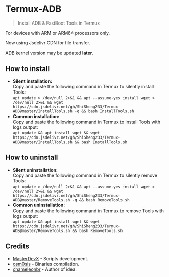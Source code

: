 # Termux-ADB

> Install ADB & FastBoot Tools in Termux

For devices with ARM or ARM64 processors only.

Now using Jsdelivr CDN for file transfer.

ADB kernel version may be updated **later**.

## How to install

- <b>Silent installation:</b></br>
Copy and paste the following command in Termux to silently install Tools:<br/>
```apt update > /dev/null 2>&1 && apt --assume-yes install wget > /dev/null 2>&1 && wget https://cdn.jsdelivr.net/gh/ShiSheng233/Termux-ADB@master/InstallTools.sh -q && bash InstallTools.sh```<br/>
- <b>Common installation:</b><br/>
Copy and paste the following command in Termux to install Tools with logs output:<br/>
```apt update && apt install wget && wget https://cdn.jsdelivr.net/gh/ShiSheng233/Termux-ADB@master/InstallTools.sh && bash InstallTools.sh```<br/>

## How to uninstall

- <b>Silent uninstallation:</b></br>
Copy and paste the following command in Termux to silently remove Tools:<br/>
```apt update > /dev/null 2>&1 && apt --assume-yes install wget > /dev/null 2>&1 && wget https://cdn.jsdelivr.net/gh/ShiSheng233/Termux-ADB@master/RemoveTools.sh -q && bash RemoveTools.sh```<br/>
- <b>Common uninstallation:</b><br/>
Copy and paste the following command in Termux to remove Tools with logs output:<br/>
```apt update && apt install wget && wget https://cdn.jsdelivr.net/gh/ShiSheng233/Termux-ADB@master/RemoveTools.sh && bash RemoveTools.sh```<br/>

## Credits

- <a href="https://github.com/MasterDevX">MasterDevX</a> - Scripts development.
- <a href="https://github.com/osm0sis">osm0sis</a> - Binaries compilation.
- <a href="https://github.com/chameleonbr">chameleonbr</a> - Author of idea.
